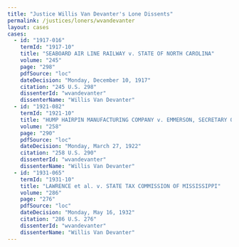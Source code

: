 ```yaml
---
title: "Justice Willis Van Devanter's Lone Dissents"
permalink: /justices/loners/wvandevanter
layout: cases
cases:
  - id: "1917-016"
    termId: "1917-10"
    title: "SEABOARD AIR LINE RAILWAY v. STATE OF NORTH CAROLINA"
    volume: "245"
    page: "298"
    pdfSource: "loc"
    dateDecision: "Monday, December 10, 1917"
    citation: "245 U.S. 298"
    dissenterId: "wvandevanter"
    dissenterName: "Willis Van Devanter"
  - id: "1921-082"
    termId: "1921-10"
    title: "HUMP HAIRPIN MANUFACTURING COMPANY v. EMMERSON, SECRETARY OF STATE OF THE STATE OF ILLINOIS"
    volume: "258"
    page: "290"
    pdfSource: "loc"
    dateDecision: "Monday, March 27, 1922"
    citation: "258 U.S. 290"
    dissenterId: "wvandevanter"
    dissenterName: "Willis Van Devanter"
  - id: "1931-065"
    termId: "1931-10"
    title: "LAWRENCE et al. v. STATE TAX COMMISSION OF MISSISSIPPI"
    volume: "286"
    page: "276"
    pdfSource: "loc"
    dateDecision: "Monday, May 16, 1932"
    citation: "286 U.S. 276"
    dissenterId: "wvandevanter"
    dissenterName: "Willis Van Devanter"
---
```

